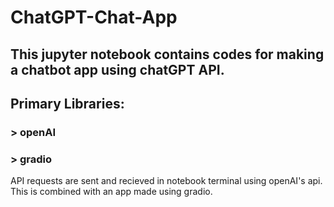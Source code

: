 # ChatGPT-Chat-App
## This jupyter notebook contains codes for making a chatbot app using chatGPT API.
## Primary Libraries:
### > openAI
### > gradio
API requests are sent and recieved in notebook terminal using openAI's api.
This is combined with an app made using gradio.
